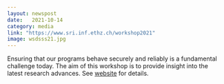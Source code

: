 ```yaml
---
layout: newspost
date:   2021-10-14
category: media
link: "https://www.sri.inf.ethz.ch/workshop2021"
image: wsdsss21.jpg
---
```



[]() Ensuring that our programs behave securely and reliably is a fundamental challenge today. The aim of this workshop is to provide insight into the latest research advances. See [website](https://www.sri.inf.ethz.ch/workshop2021) for details.  
